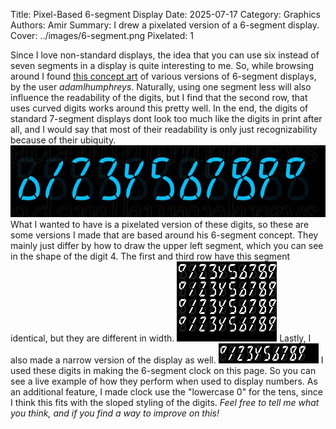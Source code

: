 Title: Pixel-Based 6-segment Display
Date: 2025-07-17
Category: Graphics
Authors: Amir 
Summary: I drew a pixelated version of a 6-segment display.
Cover: ../images/6-segment.png
Pixelated: 1

Since I love non-standard displays, the idea that you can use six instead of seven segments in a display is quite interesting to me. So, while browsing around I found [this concept art](https://www.deviantart.com/adamlhumphreys/art/6-Segment-LED-Display-Concepts-520527603) of various versions of 6-segment displays, by the user _adamlhumphreys_. Naturally, using one segment less will also influence the readability of the digits, but I find that the second row, that uses curved digits works around this pretty well. In the end, the digits of standard 7-segment displays dont look too much like the digits in print after all, and I would say that most of their readability is only just recognizability because of their ubiquity. 
!['adamlhumphreys 6-segment concept'](../images/6_segment_led_display_concepts_by_adamlhumphreys_d8lwpo3-414w-2x.jpg)
What I wanted to have is a pixelated version of these digits, so these are some versions I made that are based around his 6-segment concept. They mainly just differ by how to draw the upper left segment, which you can see in the shape of the digit 4. The first and third row have this segment identical, but they are different in width.
<img alt="Some versions of 6-segment displays" src="../images/6-segment.png" style="image-rendering: pixelated;">
Lastly, I also made a narrow version of the display as well.
<img alt="Some versions of 6-segment displays" src="../images/6-segment-narrow.png" style="image-rendering: pixelated;">
I used these digits in making the 6-segment clock on this page. So you can see a live example of how they perform when used to display numbers. As an additional feature, I made clock use the "lowercase 0" for the tens, since I think this fits with the sloped styling of the digits. _Feel free to tell me what you think, and if you find a way to improve on this!_ 
